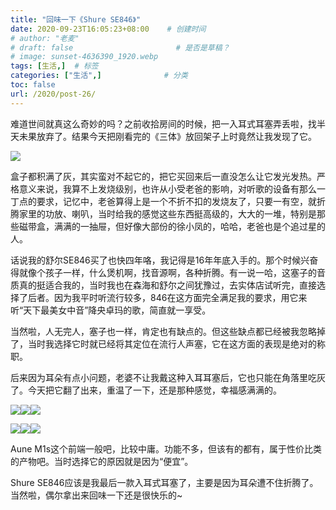 ```yaml
---
title: "回味一下《Shure SE846》"
date: 2020-09-23T16:05:23+08:00    # 创建时间
# author: "老麦"
# draft: false                       # 是否是草稿？
# image: sunset-4636390_1920.webp
tags: [生活,]  # 标签
categories: ["生活",]              # 分类
toc: false
url: /2020/post-26/
---
```


难道世间就真这么奇妙的吗？之前收拾房间的时候，把一入耳式耳塞弄丢啦，找半天未果放弃了。结果今天把刚看完的《三体》放回架子上时竟然让我发现了它。

![](postImages/laomai/2023/02/27/163fc2aa98e26a-1.webp)

盒子都积满了灰，其实蛮对不起它的，把它买回来后一直没怎么让它发光发热。严格意义来说，我算不上发烧级别，也许从小受老爸的影响，对听歌的设备有那么一丁点的要求，记忆中，老爸算得上是一个不折不扣的发烧友了，只要一有空，就折腾家里的功放、喇叭，当时给我的感觉这些东西挺高级的，大大的一堆，特别是那些磁带盒，满满的一抽屉，但好像大部份的徐小凤的，哈哈，老爸也是个追过星的人。

话说我的舒尔SE846买了也快四年咯，我记得是16年年底入手的。那个时候兴奋得就像个孩子一样，什么煲机啊，找音源啊，各种折腾。有一说一哈，这塞子的音质真的挺适合我的，当时我也在森海和舒尔之间犹豫过，去实体店试听完，直接选择了后者。因为我平时听流行较多，846在这方面完全满足我的要求，用它来听“天下最美女中音”降央卓玛的歌，简直就一享受。

当然啦，人无完人，塞子也一样，肯定也有缺点的。但这些缺点都已经被我忽略掉了，当时我选择它时就已经将其定位在流行人声塞，它在这方面的表现是绝对的称职。

后来因为耳朵有点小问题，老婆不让我戴这种入耳耳塞后，它也只能在角落里吃灰了。今天把它翻了出来，重温了一下，还是那种感觉，幸福感满满的。

![](postImages/laomai/2023/02/27/163fc2aa9952d6-1.webp)![](postImages/laomai/2023/02/27/163fc2aa99d64e-1.webp)![](postImages/laomai/2023/02/27/163fc2aa9a60f5-1.webp)

![](postImages/laomai/2023/02/27/163fc2aa9add74-1.webp)![](postImages/laomai/2023/02/27/163fc2aa9b4c8e-1.webp)![](postImages/laomai/2023/02/27/163fc2aa9bb221-1.webp)

Aune M1s这个前端一般吧，比较中庸。功能不多，但该有的都有，属于性价比类的产物吧。当时选择它的原因就是因为“便宜”。

Shure SE846应该是我最后一款入耳式耳塞了，主要是因为耳朵遭不住折腾了。当然啦，偶尔拿出来回味一下还是很快乐的~

